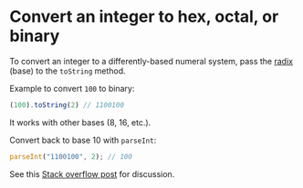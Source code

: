 # Convert an integer to hex, octal, or binary

To convert an integer to a differently-based numeral system, pass the [radix](https://en.wikipedia.org/wiki/Radix) (base) to the `toString` method.

Example to convert `100` to binary:

```javascript
(100).toString(2) // 1100100
```

It works with other bases (8, 16, etc.). 

Convert back to base 10 with `parseInt`:

```javascript
parseInt("1100100", 2); // 100
```

See this [Stack overflow post](https://stackoverflow.com/questions/30954085/conversion-from-decimal-to-octal-binary-and-hexadecimal-in-javascript#30954162) for discussion.
